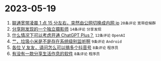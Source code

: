 # 2023-05-19

1. [联通宽带凌晨 1 点 15 分左右，突然由公网切换成内网 ip](https://www.v2ex.com/t/941160) `20条评论` `宽带症候群`
1. [分享刚发现的一个独立摄影师](https://www.v2ex.com/t/941159) `14条评论` `分享发现`
1. [什么情况下可以考虑开通 ChatGPT Plus？](https://www.v2ex.com/t/941162) `12条评论` `OpenAI`
1. [艹，垃圾小米是不是存在系统级别监听啊](https://www.v2ex.com/t/941185) `9条评论` `Android`
1. [各位 V 友友，请问怎么可以搞多个抖音号](https://www.v2ex.com/t/941169) `8条评论` `程序员`
1. [有没有一款分享生活作息的软件](https://www.v2ex.com/t/941164) `8条评论` `程序员`
